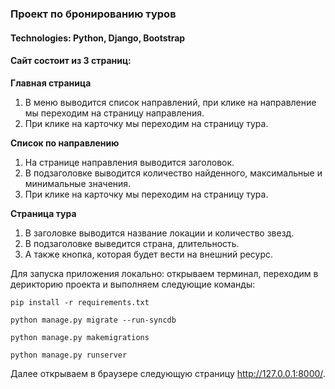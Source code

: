 ### Проект по бронированию туров
#### Technologies: Python, Django, Bootstrap

#### Сайт состоит из 3 страниц:

**Главная страница**
1. В меню выводится список направлений, при клике на направление мы переходим на страницу направления.
2. При клике на карточку мы переходим на страницу тура.

**Список по направлению**
1. На странице направления выводится заголовок.
2. В подзаголовке выводится количество найденного, максимальные и минимальные значения.
3. При клике на карточку мы переходим на страницу тура.

**Страница тура**
1. В заголовке выводится название локации и количество звезд.
2. В подзаголовке выведится страна, длительность.    
3. А также кнопка, которая будет вести на внешний ресурс.

Для запуска приложения локально: открываем терминал, переходим в дерикторию проекта и выполняем следующие команды:

`pip install -r requirements.txt`

`python manage.py migrate --run-syncdb`

`python manage.py makemigrations`

`python manage.py runserver`

Далее открываем в браузере следующую страницу http://127.0.0.1:8000/.
